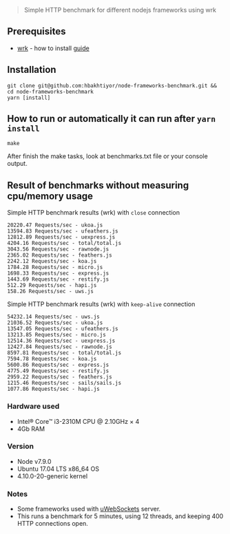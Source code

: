 > Simple HTTP benchmark for different nodejs frameworks using wrk

## Prerequisites

* [wrk](https://github.com/wg/wrk) - how to install [guide](https://github.com/wg/wrk/wiki/Installing-Wrk-on-Linux)

## Installation

```shell
git clone git@github.com:hbakhtiyor/node-frameworks-benchmark.git && cd node-frameworks-benchmark
yarn [install]
```

## How to run or automatically it can run after `yarn install`

```
make
```

After finish the make tasks, look at benchmarks.txt file or your console output.

## Result of benchmarks without measuring cpu/memory usage

Simple HTTP benchmark results (wrk) with `close` connection

```
20220.47 Requests/sec - ukoa.js
13594.83 Requests/sec - ufeathers.js
12812.89 Requests/sec - uexpress.js
4204.16 Requests/sec - total/total.js
3043.56 Requests/sec - rawnode.js
2365.02 Requests/sec - feathers.js
2242.12 Requests/sec - koa.js
1784.28 Requests/sec - micro.js
1698.33 Requests/sec - express.js
1443.69 Requests/sec - restify.js
512.29 Requests/sec - hapi.js
158.26 Requests/sec - uws.js
```

Simple HTTP benchmark results (wrk) with `keep-alive` connection

```
54232.14 Requests/sec - uws.js
21036.52 Requests/sec - ukoa.js
13547.05 Requests/sec - ufeathers.js
13213.85 Requests/sec - micro.js
12514.36 Requests/sec - uexpress.js
12427.84 Requests/sec - rawnode.js
8597.81 Requests/sec - total/total.js
7594.78 Requests/sec - koa.js
5600.86 Requests/sec - express.js
4775.49 Requests/sec - restify.js
2959.22 Requests/sec - feathers.js
1215.46 Requests/sec - sails/sails.js
1077.86 Requests/sec - hapi.js
```

### Hardware used

* Intel® Core™ i3-2310M CPU @ 2.10GHz × 4
* 4Gb RAM

### Version

* Node v7.9.0
* Ubuntu 17.04 LTS x86_64 OS
* 4.10.0-20-generic kernel

### Notes

* Some frameworks used with [uWebSockets](https://github.com/uWebSockets/uWebSockets) server.
* This runs a benchmark for 5 minutes, using 12 threads, and keeping 400 HTTP connections open.
